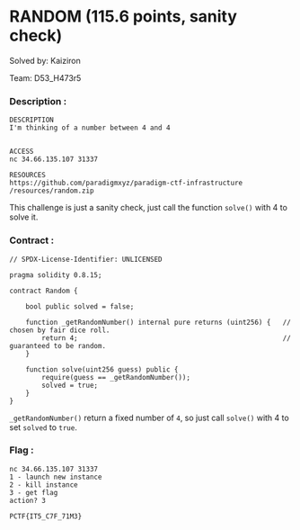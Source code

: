 # RANDOM (115.6 points, sanity check)

Solved by: Kaiziron

Team: D53_H473r5 

### Description :
```
DESCRIPTION
I'm thinking of a number between 4 and 4


ACCESS
nc 34.66.135.107 31337

RESOURCES
https://github.com/paradigmxyz/paradigm-ctf-infrastructure
/resources/random.zip
```

This challenge is just a sanity check, just call the function `solve()` with 4 to solve it.

### Contract :
```solidity
// SPDX-License-Identifier: UNLICENSED

pragma solidity 0.8.15;

contract Random {

    bool public solved = false;

    function _getRandomNumber() internal pure returns (uint256) {   // chosen by fair dice roll.
        return 4;                                                   // guaranteed to be random.
    }
    
    function solve(uint256 guess) public {
        require(guess == _getRandomNumber());
        solved = true;
    }
}
```

`_getRandomNumber()` return a fixed number of `4`, so just call `solve()` with 4 to set `solved` to `true`.



### Flag :
```
nc 34.66.135.107 31337
1 - launch new instance
2 - kill instance
3 - get flag
action? 3

PCTF{IT5_C7F_71M3}
```